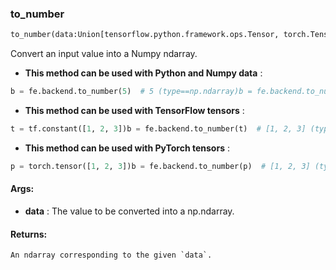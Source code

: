 

### to_number
```python
to_number(data:Union[tensorflow.python.framework.ops.Tensor, torch.Tensor, numpy.ndarray, int, float]) -> numpy.ndarray
```
Convert an input value into a Numpy ndarray.
* **This method can be used with Python and Numpy data** : 
```python
b = fe.backend.to_number(5)  # 5 (type==np.ndarray)b = fe.backend.to_number(4.0)  # 4.0 (type==np.ndarray)n = np.array([1, 2, 3])b = fe.backend.to_number(n)  # [1, 2, 3] (type==np.ndarray)
```
* **This method can be used with TensorFlow tensors** : 
```python
t = tf.constant([1, 2, 3])b = fe.backend.to_number(t)  # [1, 2, 3] (type==np.ndarray)
```
* **This method can be used with PyTorch tensors** : 
```python
p = torch.tensor([1, 2, 3])b = fe.backend.to_number(p)  # [1, 2, 3] (type==np.ndarray)
```

#### Args:

* **data** :  The value to be converted into a np.ndarray.

#### Returns:
    An ndarray corresponding to the given `data`.